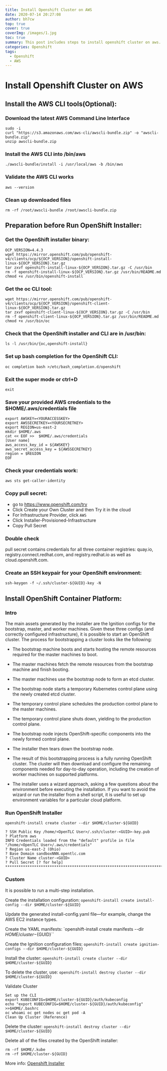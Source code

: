 ```yaml
---
title: Install Openshift Cluster on AWS
date: 2020-07-14 20:27:08
author: bh7cw
top: true
cover: true
coverImg: /images/1.jpg
toc: true
summary: This post includes steps to install openshift cluster on aws.
categories: Openshift
tags:
  - Openshift
  - AWS
---
```

# Install Openshift Cluster on AWS

## Install the AWS CLI tools(Optional):

### Download the latest AWS Command Line Interface
```
sudo -i
curl "https://s3.amazonaws.com/aws-cli/awscli-bundle.zip" -o "awscli-bundle.zip"
unzip awscli-bundle.zip
```

### Install the AWS CLI into /bin/aws
`./awscli-bundle/install -i /usr/local/aws -b /bin/aws`

### Validate the AWS CLI works
`aws --version`

### Clean up downloaded files
`rm -rf /root/awscli-bundle /root/awscli-bundle.zip`

## Preparation before Run OpenShift Installer:
### Get the OpenShift installer binary:
```
OCP_VERSION=4.4.3
wget https://mirror.openshift.com/pub/openshift-v4/clients/ocp/${OCP_VERSION}/openshift-install-linux-${OCP_VERSION}.tar.gz
tar zxvf openshift-install-linux-${OCP_VERSION}.tar.gz -C /usr/bin
rm -f openshift-install-linux-${OCP_VERSION}.tar.gz /usr/bin/README.md
chmod +x /usr/bin/openshift-install
```
### Get the oc CLI tool:
```
wget https://mirror.openshift.com/pub/openshift-v4/clients/ocp/${OCP_VERSION}/openshift-client-linux-${OCP_VERSION}.tar.gz
tar zxvf openshift-client-linux-${OCP_VERSION}.tar.gz -C /usr/bin
rm -f openshift-client-linux-${OCP_VERSION}.tar.gz /usr/bin/README.md
chmod +x /usr/bin/oc
```
### Check that the OpenShift installer and CLI are in /usr/bin:
`ls -l /usr/bin/{oc,openshift-install}`

### Set up bash completion for the OpenShift CLI:
`oc completion bash >/etc/bash_completion.d/openshift`
### Exit the super mode or ctrl+D
`exit`
### Save your provided AWS credentials to the $HOME/.aws/credentials file
```
export AWSKEY=<YOURACCESSKEY>
export AWSSECRETKEY=<YOURSECRETKEY>
export REGION=us-east-2
mkdir $HOME/.aws
cat << EOF >>  $HOME/.aws/credentials
[User name]
aws_access_key_id = ${AWSKEY}
aws_secret_access_key = ${AWSSECRETKEY}
region = $REGION
EOF
```
### Check your credentials work:
`aws sts get-caller-identity`
### Copy pull secret:
- go to https://www.openshift.com/try
- Click Create your Own Cluster and then Try it in the cloud
- For Infrastructure Provider, click `AWS`
- Click Installer-Provisioned-Infrastructure
- Copy Pull Secret
### Double check
pull secret contains credentials for all three container registries: quay.io, registry.connect.redhat.com, and registry.redhat.io as well as cloud.openshift.com.

### Create an SSH keypair for your OpenShift environment:
`ssh-keygen -f ~/.ssh/cluster-${GUID}-key -N`

## Install OpenShift Container Platform:
### Intro
The main assets generated by the installer are the Ignition configs for the bootstrap, master, and worker machines. Given these three configs (and correctly configured infrastructure), it is possible to start an OpenShift cluster. The process for bootstrapping a cluster looks like the following:
- The bootstrap machine boots and starts hosting the remote resources required for the master machines to boot.

- The master machines fetch the remote resources from the bootstrap machine and finish booting.

- The master machines use the bootstrap node to form an etcd cluster.

- The bootstrap node starts a temporary Kubernetes control plane using the newly created etcd cluster.

- The temporary control plane schedules the production control plane to the master machines.

- The temporary control plane shuts down, yielding to the production control plane.

- The bootstrap node injects OpenShift-specific components into the newly formed control plane.

- The installer then tears down the bootstrap node.

- The result of this bootstrapping process is a fully running OpenShift cluster. The cluster will then download and configure the remaining components needed for day-to-day operation, including the creation of worker machines on supported platforms.

- The installer uses a wizard approach, asking a few questions about the environment before executing the installation. If you want to avoid the wizard or run the installer from a shell script, it is useful to set up environment variables for a particular cloud platform.

### Run OpenShift Installer
```
openshift-install create cluster --dir $HOME/cluster-${GUID}

? SSH Public Key /home/<OpenTLC User>/.ssh/cluster-<GUID>-key.pub
? Platform aws
INFO Credentials loaded from the "default" profile in file "/home/<OpenTLC User>/.aws/credentials"
? Region us-east-2 (Ohio)
? Base Domain sandboxNNN.opentlc.com
? Cluster Name cluster-<GUID>
? Pull Secret [? for help] ***************************************************************************************************************************************************************
```
### Custom
It is possible to run a multi-step installation.

Create the installation configuration:
`openshift-install create install-config --dir $HOME/cluster-${GUID}`

Update the generated install-config.yaml file—for example, change the AWS EC2 instance types.

Create the YAML manifests:
`openshift-install create manifests --dir $HOME/cluster-${GUID}``

Create the Ignition configuration files:
`openshift-install create ignition-configs --dir $HOME/cluster-${GUID}`

Install the cluster:
`openshift-install create cluster --dir $HOME/cluster-${GUID}`

To delete the cluster, use:
`openshift-install destroy cluster --dir $HOME/cluster-${GUID}`

Validate Cluster
```
Set up the CLI
export KUBECONFIG=$HOME/cluster-${GUID}/auth/kubeconfig
echo "export KUBECONFIG=$HOME/cluster-${GUID}/auth/kubeconfig" >>$HOME/.bashrc
oc whoami oc get nodes oc get pod -A
Clean Up Cluster (Reference)
```

Delete the cluster:
`openshift-install destroy cluster --dir $HOME/cluster-${GUID}`

Delete all of the files created by the OpenShift installer:
```
rm -rf $HOME/.kube
rm -rf $HOME/cluster-${GUID}
```

More info: [Openshift Installer](https://github.com/openshift/installer/blob/master/docs/user/aws/README.md)
